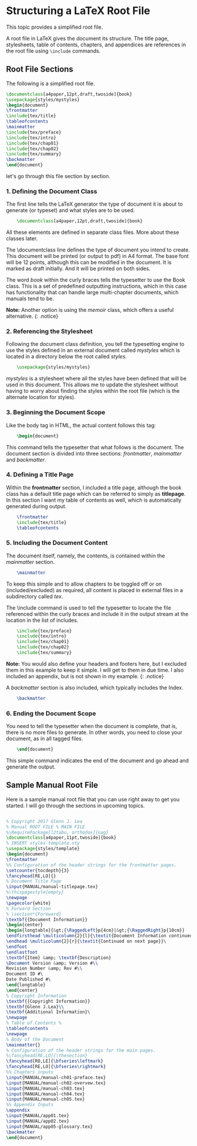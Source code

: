 # Structuring a LaTeX Root File

This topic provides a simplified root file.

A root file in LaTeX gives the document its structure. The title page, stylesheets, table of contents, chapters, and appendices are references in the root file using `\include` commands.

## Root File Sections
The following is a simplified root file.

```latex
\documentclass[a4paper,12pt,draft,twoside]{book}
\usepackage{styles/mystyles}
\begin{document}
\frontmatter
\include{tex/title}
\tableofcontents
\mainmatter
\include{tex/preface}
\include{tex/intro}
\include{tex/chap01}
\include{tex/chap02}
\include{tex/summary}
\backmatter
\end{document}
```

let's go through this file section by section.

### 1. Defining the Document Class

The first line tells the LaTeX generator the type of document it is about to generate (or typeset) and what styles are to be used.

```latex
    \documentclass[a4paper,12pt,draft,twoside]{book}
```

All these elements are defined in separate class files. More about these classes later.

The \documentclass line defines the type of document you intend to create. This document will be printed (or output to pdf) in A4 format. The base font will be 12 points, although this can be modified in the document. It is marked as draft initially. And it will be printed on both sides.

The word *book* within the curly braces tells the typesetter to use the Book class. This is a set of predefined outputting instructions, which in this case has functionality that can handle large multi-chapter documents, which manuals tend to be.

**Note:** Another option is using the *memoir* class, which offers a useful alternative.
{: .notice}

### 2. Referencing the Stylesheet

Following the document class definition, you tell the typesetting engine to use the styles defined in an external document called *mystyles* which is located in a directory below the root called *styles*.

```latex
    \usepackage{styles/mystyles}
```

*mystyles* is a stylesheet where all the styles have been defined that will be used in this document. This allows me to update the stylesheet without having to worry about finding the styles within the root file (which is the alternate location for styles).

### 3. Beginning the Document Scope

Like the body tag in HTML, the actual content follows this tag:

```latex
    \begin{document}
```

This command tells the typesetter that what follows is the document. The document section is divided into three sections: *frontmatter*, *mainmatter* and *backmatter*.

### 4. Defining a Title Page

Within the **frontmatter** section, I included a title page, although the book class has a default title page which can be referred to simply as **titlepage**. In this section I want my table of contents as well, which is automatically generated during output.

```latex
    \frontmatter
    \include{tex/title}
    \tableofcontents
```

### 5. Including the Document Content

The document itself, namely, the contents, is contained within the *mainmatter* section.

```latex
    \mainmatter
```

To keep this simple and to allow chapters to be toggled off or on (included/excluded) as required, all content is placed in external files in a subdirectory called *tex*.

The \include command is used to tell the typesetter to locate the file referenced within the curly braces and include it in the output stream at the location in the list of includes.

```latex
    \include{tex/preface}
    \include{tex/intro}
    \include{tex/chap01}
    \include{tex/chap02}
    \include{tex/summary}
```

**Note:** You would also define your headers and footers here, but I excluded them in this example to keep it simple. I will get to them in due time. I also included an appendix, but is not shown in my example.
{: .notice}

A *backmatter* section is also included, which typically includes the Index.

```latex
    \backmatter
```

### 6. Ending the Document Scope

You need to tell the typesetter when the document is complete, that is, there is no more files to generate. In other words, you need to close your document, as in all tagged files.

```latex
    \end{document}
```

This simple command indicates the end of the document and go ahead and generate the output.

## Sample Manual Root File

Here is a sample manual root file that you can use right away to get you started. I will go through the sections in upcoming topics.

```latex

% Copyright 2017 Glenn J. Lea
% Manual ROOT FILE % MAIN FILE
%\RequirePackage[l2tabu, orthodox]{nag}
\documentclass[a4paper,11pt,twoside]{book}
% INSERT styles-template.sty
\usepackage{styles/template}
\begin{document}
\frontmatter
%% Configuration of the header strings for the frontmatter pages.
\setcounter{tocdepth}{3}
\fancyhead[RE,LO]{}
% Document Title Page
\input{MANUAL/manual-titlepage.tex}
%\thispagestyle{empty}
\newpage
\pagecolor{white}
% Forward Section  
% \section*{Foreward}
\textbf{{Document Information}}  
\begin{center}
\begin{longtable}{&gt;{\RaggedLeft}p{4cm}|&gt;{\RaggedRight}p{10cm}}
\endfirsthead \multicolumn{2}{l}{\textit{Document Information continued}}\
\endhead \multicolumn{2}{r}{\textit{Continued on next page}}\
\endfoot
\endlastfoot
\textbf{Item} &amp; \textbf{Description}
\Document Version &amp; Version #\\
Revision Number &amp; Rev #\\
Document ID #\
Date Published #\
\end{longtable}
\end{center}
% Copyright Information
\textbf{{Copyright Information}}
\textbf{Glenn J.Lea}\\
\textbf{Additional Information}\
\newpage
% Table of Contents %
\tableofcontents
\newpage  
% Body of the Document
\mainmatter{}
% Configuration of the header strings for the main pages.
%\fancyhead[RE,LO]{\thesection}
\fancyhead[RO,LE]{\bfseries\leftmark}
\fancyhead[RE,LO]{\bfseries\rightmark}
%% Chapters inputs
\input{MANUAL/manual-ch01-preface.tex}
\input{MANUAL/manual-ch02-overvew.tex}
\input{MANUAL/manual-ch03.tex}
\input{MANUAL/manual-ch04.tex}
\input{MANUAL/manual-ch05.tex}
%% Appendix Inputs
\appendix
\input{MANUAL/app01.tex}
\input{MANUAL/app02.tex}
\input{MANUAL/app05-glossary.tex}
\backmatter
\end{document}
```    

